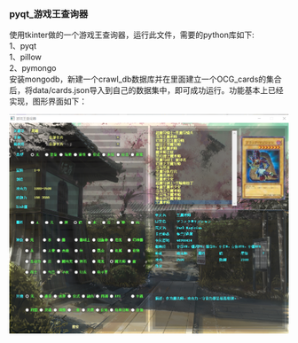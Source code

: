 
### pyqt_游戏王查询器

  使用tkinter做的一个游戏王查询器，运行此文件，需要的python库如下:  
1、pyqt  
1、pillow  
2、pymongo  
安装mongodb，新建一个crawl_db数据库并在里面建立一个OCG_cards的集合后，将data/cards.json导入到自己的数据集中，即可成功运行。功能基本上已经实现，图形界面如下：  

![Image text](data/%E6%95%88%E6%9E%9C%E5%9B%BE.jpg)


```python

```
